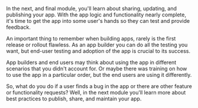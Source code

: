 In the next, and final module, you'll learn about sharing, updating, and publishing your app. With the app logic and functionality nearly complete, it's time to get the app into some user's hands so they can test and provide feedback.

An important thing to remember when building apps, rarely is the first release or rollout flawless. As an app builder you can do all the testing you want, but end-user testing and adoption of the app is crucial to its success.

App builders and end users may think about using the app in different scenarios that you didn't account for. Or maybe there was training on how to use the app in a particular order, but the end users are using it differently.

So, what do you do if a user finds a bug in the app or there are other feature or functionality requests? Well, in the next module you'll learn more about best practices to publish, share, and maintain your app.
